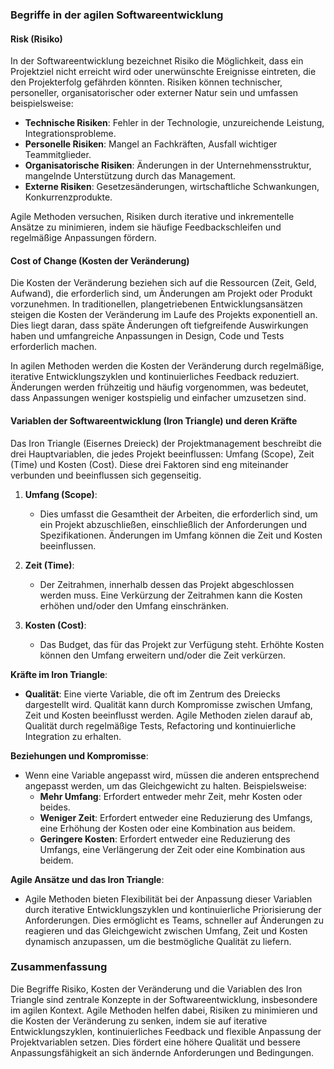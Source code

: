 ### Begriffe in der agilen Softwareentwicklung

#### Risk (Risiko)

In der Softwareentwicklung bezeichnet Risiko die Möglichkeit, dass ein Projektziel nicht erreicht wird oder unerwünschte Ereignisse eintreten, die den Projekterfolg gefährden könnten. Risiken können technischer, personeller, organisatorischer oder externer Natur sein und umfassen beispielsweise:

- **Technische Risiken**: Fehler in der Technologie, unzureichende Leistung, Integrationsprobleme.
- **Personelle Risiken**: Mangel an Fachkräften, Ausfall wichtiger Teammitglieder.
- **Organisatorische Risiken**: Änderungen in der Unternehmensstruktur, mangelnde Unterstützung durch das Management.
- **Externe Risiken**: Gesetzesänderungen, wirtschaftliche Schwankungen, Konkurrenzprodukte.

Agile Methoden versuchen, Risiken durch iterative und inkrementelle Ansätze zu minimieren, indem sie häufige Feedbackschleifen und regelmäßige Anpassungen fördern.

#### Cost of Change (Kosten der Veränderung)

Die Kosten der Veränderung beziehen sich auf die Ressourcen (Zeit, Geld, Aufwand), die erforderlich sind, um Änderungen am Projekt oder Produkt vorzunehmen. In traditionellen, plangetriebenen Entwicklungsansätzen steigen die Kosten der Veränderung im Laufe des Projekts exponentiell an. Dies liegt daran, dass späte Änderungen oft tiefgreifende Auswirkungen haben und umfangreiche Anpassungen in Design, Code und Tests erforderlich machen.

In agilen Methoden werden die Kosten der Veränderung durch regelmäßige, iterative Entwicklungszyklen und kontinuierliches Feedback reduziert. Änderungen werden frühzeitig und häufig vorgenommen, was bedeutet, dass Anpassungen weniger kostspielig und einfacher umzusetzen sind.

#### Variablen der Softwareentwicklung (Iron Triangle) und deren Kräfte

Das Iron Triangle (Eisernes Dreieck) der Projektmanagement beschreibt die drei Hauptvariablen, die jedes Projekt beeinflussen: Umfang (Scope), Zeit (Time) und Kosten (Cost). Diese drei Faktoren sind eng miteinander verbunden und beeinflussen sich gegenseitig.

1. **Umfang (Scope)**:
   - Dies umfasst die Gesamtheit der Arbeiten, die erforderlich sind, um ein Projekt abzuschließen, einschließlich der Anforderungen und Spezifikationen. Änderungen im Umfang können die Zeit und Kosten beeinflussen.

2. **Zeit (Time)**:
   - Der Zeitrahmen, innerhalb dessen das Projekt abgeschlossen werden muss. Eine Verkürzung der Zeitrahmen kann die Kosten erhöhen und/oder den Umfang einschränken.

3. **Kosten (Cost)**:
   - Das Budget, das für das Projekt zur Verfügung steht. Erhöhte Kosten können den Umfang erweitern und/oder die Zeit verkürzen.

**Kräfte im Iron Triangle**:
- **Qualität**: Eine vierte Variable, die oft im Zentrum des Dreiecks dargestellt wird. Qualität kann durch Kompromisse zwischen Umfang, Zeit und Kosten beeinflusst werden. Agile Methoden zielen darauf ab, Qualität durch regelmäßige Tests, Refactoring und kontinuierliche Integration zu erhalten.

**Beziehungen und Kompromisse**:
- Wenn eine Variable angepasst wird, müssen die anderen entsprechend angepasst werden, um das Gleichgewicht zu halten. Beispielsweise:
  - **Mehr Umfang**: Erfordert entweder mehr Zeit, mehr Kosten oder beides.
  - **Weniger Zeit**: Erfordert entweder eine Reduzierung des Umfangs, eine Erhöhung der Kosten oder eine Kombination aus beidem.
  - **Geringere Kosten**: Erfordert entweder eine Reduzierung des Umfangs, eine Verlängerung der Zeit oder eine Kombination aus beidem.

**Agile Ansätze und das Iron Triangle**:
- Agile Methoden bieten Flexibilität bei der Anpassung dieser Variablen durch iterative Entwicklungszyklen und kontinuierliche Priorisierung der Anforderungen. Dies ermöglicht es Teams, schneller auf Änderungen zu reagieren und das Gleichgewicht zwischen Umfang, Zeit und Kosten dynamisch anzupassen, um die bestmögliche Qualität zu liefern.

### Zusammenfassung

Die Begriffe Risiko, Kosten der Veränderung und die Variablen des Iron Triangle sind zentrale Konzepte in der Softwareentwicklung, insbesondere im agilen Kontext. Agile Methoden helfen dabei, Risiken zu minimieren und die Kosten der Veränderung zu senken, indem sie auf iterative Entwicklungszyklen, kontinuierliches Feedback und flexible Anpassung der Projektvariablen setzen. Dies fördert eine höhere Qualität und bessere Anpassungsfähigkeit an sich ändernde Anforderungen und Bedingungen.